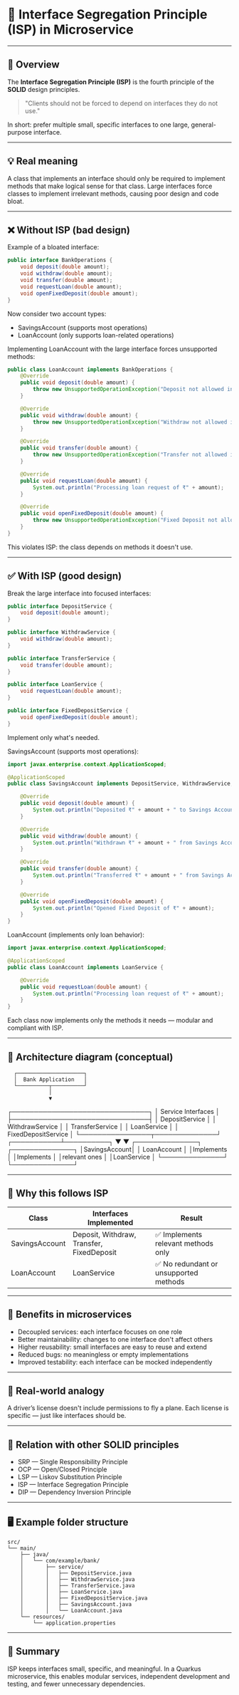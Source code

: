 # 🧩 Interface Segregation Principle (ISP) in Microservice

---

## 📘 Overview

The **Interface Segregation Principle (ISP)** is the fourth principle of the **SOLID** design principles.

> "Clients should not be forced to depend on interfaces they do not use."

In short: prefer multiple small, specific interfaces to one large, general-purpose interface.

---

## 💡 Real meaning

A class that implements an interface should only be required to implement methods that make logical sense for that class. Large interfaces force classes to implement irrelevant methods, causing poor design and code bloat.

---

## ❌ Without ISP (bad design)

Example of a bloated interface:

```java
public interface BankOperations {
    void deposit(double amount);
    void withdraw(double amount);
    void transfer(double amount);
    void requestLoan(double amount);
    void openFixedDeposit(double amount);
}
```

Now consider two account types:
- SavingsAccount (supports most operations)
- LoanAccount (only supports loan-related operations)

Implementing LoanAccount with the large interface forces unsupported methods:

```java
public class LoanAccount implements BankOperations {
    @Override
    public void deposit(double amount) {
        throw new UnsupportedOperationException("Deposit not allowed in Loan Account");
    }

    @Override
    public void withdraw(double amount) {
        throw new UnsupportedOperationException("Withdraw not allowed in Loan Account");
    }

    @Override
    public void transfer(double amount) {
        throw new UnsupportedOperationException("Transfer not allowed in Loan Account");
    }

    @Override
    public void requestLoan(double amount) {
        System.out.println("Processing loan request of ₹" + amount);
    }

    @Override
    public void openFixedDeposit(double amount) {
        throw new UnsupportedOperationException("Fixed Deposit not allowed in Loan Account");
    }
}
```

This violates ISP: the class depends on methods it doesn't use.

---

## ✅ With ISP (good design)

Break the large interface into focused interfaces:

```java
public interface DepositService {
    void deposit(double amount);
}

public interface WithdrawService {
    void withdraw(double amount);
}

public interface TransferService {
    void transfer(double amount);
}

public interface LoanService {
    void requestLoan(double amount);
}

public interface FixedDepositService {
    void openFixedDeposit(double amount);
}
```

Implement only what's needed.

SavingsAccount (supports most operations):

```java
import javax.enterprise.context.ApplicationScoped;

@ApplicationScoped
public class SavingsAccount implements DepositService, WithdrawService, TransferService, FixedDepositService {

    @Override
    public void deposit(double amount) {
        System.out.println("Deposited ₹" + amount + " to Savings Account");
    }

    @Override
    public void withdraw(double amount) {
        System.out.println("Withdrawn ₹" + amount + " from Savings Account");
    }

    @Override
    public void transfer(double amount) {
        System.out.println("Transferred ₹" + amount + " from Savings Account");
    }

    @Override
    public void openFixedDeposit(double amount) {
        System.out.println("Opened Fixed Deposit of ₹" + amount);
    }
}
```

LoanAccount (implements only loan behavior):

```java
import javax.enterprise.context.ApplicationScoped;

@ApplicationScoped
public class LoanAccount implements LoanService {

    @Override
    public void requestLoan(double amount) {
        System.out.println("Processing loan request of ₹" + amount);
    }
}
```

Each class now implements only the methods it needs — modular and compliant with ISP.

---

## 🧱 Architecture diagram (conceptual)

      ┌─────────────────────┐
      │  Bank Application   │
      └──────────┬──────────┘
                 │
                 ▼
   ┌───────────────────────────────┐
   │       Service Interfaces      │
   ├───────────────────────────────┤
   │ DepositService                │
   │ WithdrawService               │
   │ TransferService               │
   │ LoanService                   │
   │ FixedDepositService           │
   └────────────────┬──────────────┘
        ┌───────────┴──────────┐
        ▼                      ▼
   ┌──────────────┐       ┌──────────────┐
   │SavingsAccount│       │ LoanAccount  │
   │Implements    │       │Implements    │
   │relevant ones │       │LoanService   │
   └──────────────┘       └──────────────┘

---

## 🧠 Why this follows ISP

| Class         | Interfaces Implemented                                | Result                                    |
|---------------|-------------------------------------------------------|-------------------------------------------|
| SavingsAccount| Deposit, Withdraw, Transfer, FixedDeposit             | ✅ Implements relevant methods only       |
| LoanAccount   | LoanService                                           | ✅ No redundant or unsupported methods    |

---

## 🚀 Benefits in microservices

- Decoupled services: each interface focuses on one role  
- Better maintainability: changes to one interface don't affect others  
- Higher reusability: small interfaces are easy to reuse and extend  
- Reduced bugs: no meaningless or empty implementations  
- Improved testability: each interface can be mocked independently

---

## 🧩 Real-world analogy

A driver’s license doesn't include permissions to fly a plane. Each license is specific — just like interfaces should be.

---

## 🔗 Relation with other SOLID principles

- SRP — Single Responsibility Principle  
- OCP — Open/Closed Principle  
- LSP — Liskov Substitution Principle  
- ISP — Interface Segregation Principle  
- DIP — Dependency Inversion Principle

---

## 🖥️ Example folder structure

```text
src/
└── main/
    ├── java/
    │   └── com/example/bank/
    │       ├── service/
    │       │   ├── DepositService.java
    │       │   ├── WithdrawService.java
    │       │   ├── TransferService.java
    │       │   ├── LoanService.java
    │       │   ├── FixedDepositService.java
    │       │   ├── SavingsAccount.java
    │       │   └── LoanAccount.java
    └── resources/
        └── application.properties
```

---

## 🏁 Summary

ISP keeps interfaces small, specific, and meaningful. In a Quarkus microservice, this enables modular services, independent development and testing, and fewer unnecessary dependencies.